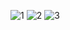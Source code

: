 ![1](https://github.com/gurmindersingh5/resume/assets/123150161/b3f9dc94-0b1d-49a7-96f4-6694d25f0f0f)
![2](https://github.com/gurmindersingh5/resume/assets/123150161/afed32a3-b096-40a1-aaf9-7a22fa71d607)
![3](https://github.com/gurmindersingh5/resume/assets/123150161/71dfe756-a30c-46ea-adef-1f38d7d34578)
